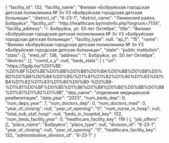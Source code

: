{
    "facility_id": 132,
    "facility_name": "Филиал «Бобруйская городская детская поликлиника № 3» УЗ «Бобруйская городская детская больница»",
    "district_id": "6-23-1",
    "district_name": "Ленинский район, Бобруйск",
    "facility_url": "http:\/\/healthcare.by\/instinfo.php?orgnum=7134",
    "facility_address": "г. Бобруйск, ул. 50 лет Октября",
    "title": "Филиал «Бобруйская городская детская поликлиника № 3» УЗ «Бобруйская городская детская больница»",
    "facility_type": null,
    "ap_1": "15",
    "name": "Филиал «Бобруйская городская детская поликлиника № 3» УЗ «Бобруйская городская детская больница»",
    "state": "public institution",
    "stats": [],
    "med_id": 138,
    "address": "г. Бобруйск, ул. 50 лет Октября",
    "devices": [],
    "coord_x_y": null,
    "beds_stats": [
        {
            "url": "https:\/\/5gdp.by\/%D0%BE-%D0%BF%D0%BE%D0%BB%D0%B8%D0%BA%D0%BB%D0%B8%D0%BD%D0%B8%D0%BA%D0%B5\/%D1%81%D1%82%D1%80%D1%83%D0%BA%D1%82%D1%83%D1%80%D0%B0-%D0%B8-%D1%81%D0%BF%D0%B5%D1%86%D0%B8%D0%B0%D0%BB%D0%B8%D1%81%D1%82%D1%8B",
            "dep_name": "отделение медицинской реабилитации",
            "date_year": "2023",
            "num_beds_dep": 0,
            "num_deps_year": 7,
            "num_doctors_dep": 0,
            "num_doctors_med": 0,
            "year_of_closing": null,
            "year_of_opening": "0",
            "num_nurse_in_hosp": null,
            "total_nub_staf_hosp": null,
            "beds_in_hospital_key": 132,
            "num_beds_facility_year": 0,
            "healthcare_facility_key": 119
        }
    ],
    "job_offers": [],
    "place_name": "Бобруйск",
    "place_type": null,
    "division_id": "6-23-1",
    "year_of_closing": null,
    "year_of_opening": "0",
    "healthcare_facility_key": 132,
    "administrative_division_id": "6-23-1"
}